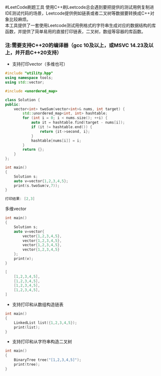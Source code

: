 #LeetCode刷题工具
使用C++刷Leetcode总会遇到要把提供的测试用例复制进IDE测试代码的场景，Leetcode提供例如链表或者二叉树等数据要转换成C++对象比较麻烦。 </br>
本工具提供了一套使用Leetcode测试用例格式的字符串生成对应的数据结构的库函数，并提供了简单易用的直接打印链表，二叉树，数组等容器的库函数。
### 注:需要支持C++20的编译器（gcc 10及以上，或MSVC 14.23及以上，并开启C++20支持）

+ 支持打印vector（多维也可）
```C++
#include "utility.hpp"
using namespace tools;
using std::vector;

#include <unordered_map>

class Solution {
public:
    vector<int> twoSum(vector<int>& nums, int target) {
        std::unordered_map<int, int> hashtable;
        for (int i = 0; i < nums.size(); ++i) {
            auto it = hashtable.find(target - nums[i]);
            if (it != hashtable.end()) {
                return {it->second, i};
            }
            hashtable[nums[i]] = i;
        }
        return {};
    }
};

int main()
{
    Solution s;
    auto v=vector{1,2,3,4,5};
    print(s.twoSum(v,7));
}

```

```C++
打印结果: [2,3]
```
多维vector
```C++
int main()
{
    Solution s;
    auto v=vector{
        vector{1,2,3,4,5},
        vector{1,2,3,4,5},
        vector{1,2,3,4,5},
        vector{1,2,3,4,5}
    };
    print(v);
}
```
```C++
[
    [1,2,3,4,5],
    [1,2,3,4,5],
    [1,2,3,4,5],
    [1,2,3,4,5],
]
```

+ 支持打印和从数组构造链表

```C++
int main()
{
    LinkedList list({1,2,3,4,5});
    print(list);
}
```
+ 支持打印和从字符串构造二叉树
```C++
int main()
{
    BinaryTree tree("[1,2,3,4,5]");
    print(tree);
}
```
